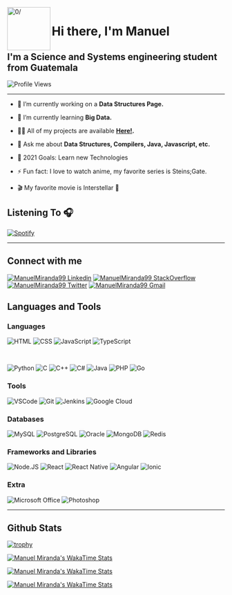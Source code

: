 <img align="left" width="100" height="100" src="https://raw.githubusercontent.com/sidbelbase/sidbelbase/master/wave.gif" alt="0/">

# Hi there, I'm Manuel

## I'm a Science and Systems engineering student from Guatemala

![Profile Views](https://komarev.com/ghpvc/?username=manuelmiranda99)

---

- 🔭 I’m currently working on a **Data Structures Page.**

- 🌱 I’m currently learning **Big Data.**

- 👨‍💻 All of my projects are available **[Here!][github].**

- 💬 Ask me about **Data Structures, Compilers, Java, Javascript, etc.**

- 🥅 2021 Goals: Learn new Technologies

- ⚡ Fun fact: I love to watch anime, my favorite series is Steins;Gate.

- 🎬 My favorite movie is Interstellar 🚀

## Listening To 🎧

[![Spotify](https://novatorem-manuelmiranda99.vercel.app/api/spotify)][spotify]

---

## Connect with me

[<img alt="ManuelMiranda99 Linkedin" src="https://img.shields.io/badge/LinkedIn-0077B5?style=for-the-badge&logo=linkedin&logoColor=white" />][linkedin] [<img alt="ManuelMiranda99 StackOverflow" src="https://img.shields.io/badge/Stack_Overflow-FE7A16?style=for-the-badge&logo=stack-overflow&logoColor=white" />][stackoverflow] [<img alt="ManuelMiranda99 Twitter" src="https://img.shields.io/badge/Twitter-1DA1F2?style=for-the-badge&logo=twitter&logoColor=white" />][twitter] [<img alt="ManuelMiranda99 Gmail" src="https://img.shields.io/badge/Gmail-D14836?style=for-the-badge&logo=gmail&logoColor=white" />][gmail]

## Languages and Tools

### Languages

<p>
    <img alt="HTML" src="https://img.shields.io/badge/HTML5-E34F26?style=for-the-badge&logo=html5&logoColor=white" />
    <img alt="CSS" src="https://img.shields.io/badge/CSS3-1572B6?style=for-the-badge&logo=css3&logoColor=white" />
    <img alt="JavaScript" src="https://img.shields.io/badge/JavaScript-323330?style=for-the-badge&logo=javascript&logoColor=F7DF1E" />
    <img alt="TypeScript" src="https://img.shields.io/badge/TypeScript-007ACC?style=for-the-badge&logo=typescript&logoColor=white" />
</p>
<br />
<p>
    <img alt="Python" src="https://img.shields.io/badge/Python-3776AB?style=for-the-badge&logo=python&logoColor=white" />
    <img alt="C" src="https://img.shields.io/badge/C-00599C?style=for-the-badge&logo=c&logoColor=white" />
    <img alt="C++" src="https://img.shields.io/badge/C%2B%2B-00599C?style=for-the-badge&logo=c%2B%2B&logoColor=white" />
    <img alt="C#" src="https://img.shields.io/badge/C%23-239120?style=for-the-badge&logo=c-sharp&logoColor=white" />
    <img alt="Java" src="https://img.shields.io/badge/Java-ED8B00?style=for-the-badge&logo=java&logoColor=white" />
    <img alt="PHP" src="https://img.shields.io/badge/PHP-777BB4?style=for-the-badge&logo=php&logoColor=white" />
    <img alt="Go" src="https://img.shields.io/badge/Go-00ADD8?style=for-the-badge&logo=go&logoColor=white" />
</p>

### Tools

<p>
    <img alt="VSCode" src="https://img.shields.io/badge/Visual_Studio_Code-0078D4?style=for-the-badge&logo=visual%20studio%20code&logoColor=white" />
    <img alt="Git" src="https://img.shields.io/badge/Git-F05032?style=for-the-badge&logo=git&logoColor=white" />
    <img alt="Jenkins" src="https://img.shields.io/badge/Jenkins-D24939?style=for-the-badge&logo=Jenkins&logoColor=white" />
    <img alt="Google Cloud" src="https://img.shields.io/badge/Google_Cloud-4285F4?style=for-the-badge&logo=google-cloud&logoColor=white" />
</p>

### Databases

<p>
    <img alt="MySQL" src="https://img.shields.io/badge/MySQL-00000F?style=for-the-badge&logo=mysql&logoColor=white" />
    <img alt="PostgreSQL" src="https://img.shields.io/badge/PostgreSQL-316192?style=for-the-badge&logo=postgresql&logoColor=white" />
    <img alt="Oracle" src="https://img.shields.io/badge/Oracle-F80000?style=for-the-badge&logo=oracle&logoColor=black" />
    <img alt="MongoDB" src="https://img.shields.io/badge/MongoDB-4EA94B?style=for-the-badge&logo=mongodb&logoColor=white" />
    <img alt="Redis" src="https://img.shields.io/badge/redis-%23DD0031.svg?&style=for-the-badge&logo=redis&logoColor=white" />
</p>

### Frameworks and Libraries

<p>
    <img alt="Node.JS" src="https://img.shields.io/badge/Node.js-43853D?style=for-the-badge&logo=node-dot-js&logoColor=white" />
    <img alt="React" src="https://img.shields.io/badge/React-20232A?style=for-the-badge&logo=react&logoColor=61DAFB" />
    <img alt="React Native" src="https://img.shields.io/badge/React_Native-20232A?style=for-the-badge&logo=react&logoColor=61DAFB" />
    <img alt="Angular" src="https://img.shields.io/badge/Angular-DD0031?style=for-the-badge&logo=angular&logoColor=white" />
    <img alt="Ionic" src="https://img.shields.io/badge/Ionic-3880FF?style=for-the-badge&logo=ionic&logoColor=white" />
</p>

### Extra

<p>
    <img alt="Microsoft Office" src="https://img.shields.io/badge/Microsoft_Office-D83B01?style=for-the-badge&logo=microsoft-office&logoColor=white" />
    <img alt="Photoshop" src="https://img.shields.io/badge/Adobe%20Photoshop-31A8FF?style=for-the-badge&logo=Adobe%20Photoshop&logoColor=black" />
</p>

---

## Github Stats

[![trophy](https://github-profile-trophy.vercel.app/?username=manuelmiranda99&theme=dracula&rank=SECRET,SSS,SS,S,AAA,AA,A,B,C)][readmetrophy]

[![Manuel Miranda's WakaTime Stats](https://github-readme-stats.vercel.app/api?username=manuelmiranda99&count_private=true&show_icons=true&theme=dracula)][readmestats]

[![Manuel Miranda's WakaTime Stats](https://github-readme-stats.vercel.app/api/top-langs/?username=manuelmiranda99&layout=compact&langs_count=6&theme=dracula)][readmestats]

[![Manuel Miranda's WakaTime Stats](https://github-readme-streak-stats.herokuapp.com/?user=manuelmiranda99&theme=dracula)][readmestreak]

<!--[![Manuel Miranda's WakaTime Stats](https://github-readme-stats.vercel.app/api/wakatime?username=manuelmiranda99&layout=compact)](https://github.com/anuraghazra/github-readme-stats)-->

[github]: https://github.com/ManuelMiranda99
[spotify]: https://open.spotify.com/user/manolomiranda99
[linkedin]: https://www.linkedin.com/in/amanuelma/
[stackoverflow]: https://es.stackoverflow.com/users/232611
[twitter]: https://twitter.com/miranda_manuu
[gmail]: mailto:manuel.miranda.99@gmail.com
[readmetrophy]: https://github.com/ryo-ma/github-profile-trophy
[readmestats]: https://github.com/anuraghazra/github-readme-stats
[readmestreak]: https://github.com/DenverCoder1/github-readme-streak-stats

